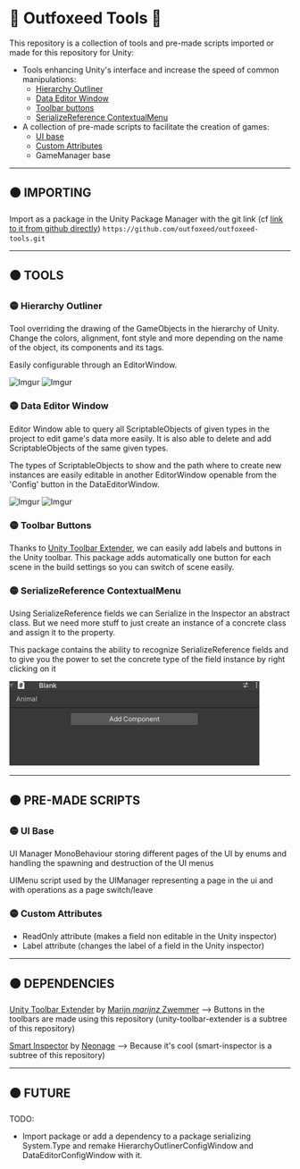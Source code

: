 # 🦊 Outfoxeed Tools 🦊

This repository is a collection of tools and pre-made scripts imported or made for this repository for Unity:

- Tools enhancing Unity's interface and increase the speed of common manipulations: 
  - [Hierarchy Outliner](#-importing)
  - [Data Editor Window](#-data-editor-window)
  - [Toolbar buttons](#-toolbar-buttons)
  - [SerializeReference ContextualMenu](#-serializereference-contextualmenu)
- A collection of pre-made scripts to facilitate the creation of games:
  - [UI base](#-ui-base)
  - [Custom Attributes](#-custom-attributes)
  - GameManager base

---
## 🟠 IMPORTING
Import as a package in the Unity Package Manager with the git link 
(cf [link to it from github directly](https://docs.unity3d.com/Manual/upm-ui-giturl.html))
`https://github.com/outfoxeed/outfoxeed-tools.git`

---
## 🟠 TOOLS
### 🟡 Hierarchy Outliner
Tool overriding the drawing of the GameObjects in the hierarchy of Unity. 
Change the colors, alignment, font style and more depending on the name of the object, its components and its tags.

Easily configurable through an EditorWindow.

![Imgur](https://imgur.com/ZIqtRhG.png)
![Imgur](https://imgur.com/SJTZlvJ.png)

### 🟡 Data Editor Window
Editor Window able to query all ScriptableObjects of given types in the project to edit game's data more easily.
It is also able to delete and add ScriptableObjects of the same given types.

The types of ScriptableObjects to show and the path where to create new instances are easily editable in another EditorWindow openable from the 'Config' button in the DataEditorWindow.

![Imgur](https://imgur.com/0c0cdTX.png)
![Imgur](https://imgur.com/1atLGQA.png)

### 🟡 Toolbar Buttons
Thanks to [Unity Toolbar Extender](https://github.com/marijnz/unity-toolbar-extender), we can easily add labels and buttons in the Unity toolbar. 
This package adds automatically one button for each scene in the build settings so you can switch of scene easily. 

### 🟡 SerializeReference ContextualMenu
Using SerializeReference fields we can Serialize in the Inspector an abstract class.
But we need more stuff to just create an instance of a concrete class and assign it to the property.

This package contains the ability to recognize SerializeReference fields and to give you the power to 
set the concrete type of the field instance by right clicking on it

![SerializeReference ContextualMenu Image](Documentation/SerializeReference_ContextualMenu.gif)

---
## 🟠 PRE-MADE SCRIPTS
### 🟡 UI Base
UI Manager MonoBehaviour storing different pages of the UI by enums and handling the spawning and destruction of the UI menus

UIMenu script used by the UIManager representing a page in the ui and with operations as a page switch/leave
### 🟡 Custom Attributes
- ReadOnly attribute (makes a field non editable in the Unity inspector)
- Label attribute (changes the label of a field in the Unity inspector)

---
## 🟠 DEPENDENCIES
[Unity Toolbar Extender](https://github.com/marijnz/unity-toolbar-extender) by [Marijn *marijnz* Zwemmer](https://github.com/marijnz) 
--> Buttons in the toolbars are made using this repository (unity-toolbar-extender is a subtree of this repository)

[Smart Inspector](https://github.com/neon-age/Smart-Inspector) by [Neonage](https://github.com/neon-age) 
--> Because it's cool (smart-inspector is a subtree of this repository)

---
## 🟠 FUTURE
TODO:
- Import package or add a dependency to a package serializing System.Type and remake HierarchyOutlinerConfigWindow and DataEditorConfigWindow with it.